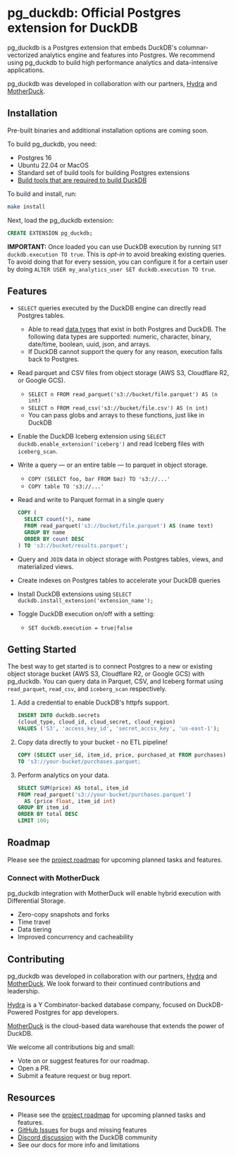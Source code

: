 # pg_duckdb: Official Postgres extension for DuckDB

pg_duckdb is a Postgres extension that embeds DuckDB's columnar-vectorized analytics engine and features into Postgres. We recommend using pg_duckdb to build high performance analytics and data-intensive applications.

pg_duckdb was developed in collaboration with our partners, [Hydra](https://hydra.so) and [MotherDuck](https://motherduck.com).

## Installation

Pre-built binaries and additional installation options are coming soon.

To build pg_duckdb, you need:

* Postgres 16
* Ubuntu 22.04 or MacOS
* Standard set of build tools for building Postgres extensions
* [Build tools that are required to build DuckDB](https://duckdb.org/docs/dev/building/build_instructions)

To build and install, run:

```sh
make install
```

Next, load the pg_duckdb extension:

```sql
CREATE EXTENSION pg_duckdb;
```

**IMPORTANT:** Once loaded you can use DuckDB execution by running `SET duckdb.execution TO true`. This is _opt-in_ to avoid breaking existing queries. To avoid doing that for every session, you can configure it for a certain user by doing `ALTER USER my_analytics_user SET duckdb.execution TO true`.

## Features

- `SELECT` queries executed by the DuckDB engine can directly read Postgres tables.
	- Able to read [data types](https://www.postgresql.org/docs/current/datatype.html) that exist in both Postgres and DuckDB. The following data types are supported: numeric, character, binary, date/time, boolean, uuid, json, and arrays.
	- If DuckDB cannot support the query for any reason, execution falls back to Postgres.
- Read parquet and CSV files from object storage (AWS S3, Cloudflare R2, or Google GCS).
	- `SELECT n FROM read_parquet('s3://bucket/file.parquet') AS (n int)`
	- `SELECT n FROM read_csv('s3://bucket/file.csv') AS (n int)`
	- You can pass globs and arrays to these functions, just like in DuckDB
- Enable the DuckDB Iceberg extension using `SELECT duckdb.enable_extension('iceberg')` and read Iceberg files with `iceberg_scan`.
- Write a query — or an entire table — to parquet in object storage.
	- `COPY (SELECT foo, bar FROM baz) TO 's3://...'`
	- `COPY table TO 's3://...'`
- Read and write to Parquet format in a single query

	```sql
	COPY (
	  SELECT count(*), name
	  FROM read_parquet('s3://bucket/file.parquet') AS (name text)
	  GROUP BY name
	  ORDER BY count DESC
	) TO 's3://bucket/results.parquet';
	```

- Query and `JOIN` data in object storage with Postgres tables, views, and materialized views.
- Create indexes on Postgres tables to accelerate your DuckDB queries
- Install DuckDB extensions using `SELECT duckdb.install_extension('extension_name');`
- Toggle DuckDB execution on/off with a setting:
	- `SET duckdb.execution = true|false`

## Getting Started

The best way to get started is to connect Postgres to a new or existing object storage bucket (AWS S3, Cloudflare R2, or Google GCS) with pg_duckdb. You can query data in Parquet, CSV, and Iceberg format using `read_parquet`, `read_csv`, and `iceberg_scan` respectively.

1. Add a credential to enable DuckDB's httpfs support.

	```sql
	INSERT INTO duckdb.secrets
	(cloud_type, cloud_id, cloud_secret, cloud_region)
	VALUES ('S3', 'access_key_id', 'secret_accss_key', 'us-east-1');
	```

2. Copy data directly to your bucket - no ETL pipeline!

	```sql
	COPY (SELECT user_id, item_id, price, purchased_at FROM purchases)
	TO 's3://your-bucket/purchases.parquet;
	```

3. Perform analytics on your data.

	```sql
	SELECT SUM(price) AS total, item_id
	FROM read_parquet('s3://your-bucket/purchases.parquet')
	  AS (price float, item_id int)
	GROUP BY item_id
	ORDER BY total DESC
	LIMIT 100;
	```

## Roadmap

Please see the [project roadmap][roadmap] for upcoming planned tasks and features.

### Connect with MotherDuck

pg_duckdb integration with MotherDuck will enable hybrid execution with Differential Storage.

* Zero-copy snapshots and forks
* Time travel
* Data tiering
* Improved concurrency and cacheability

## Contributing

pg_duckdb was developed in collaboration with our partners, [Hydra](https://hydra.so) and [MotherDuck](https://motherduck.com). We look forward to their continued contributions and leadership.

[Hydra](https://hydra.so) is a Y Combinator-backed database company, focused on DuckDB-Powered Postgres for app developers.

[MotherDuck](https://motherduck.com) is the cloud-based data warehouse that extends the power of DuckDB.

We welcome all contributions big and small:

- Vote on or suggest features for our roadmap.
- Open a PR.
- Submit a feature request or bug report.

## Resources

- Please see the [project roadmap][roadmap] for upcoming planned tasks and features.
- [GitHub Issues](https://github.com/duckdb/pg_duckdb/issues) for bugs and missing features
- [Discord discussion](https://discord.duckdb.org/) with the DuckDB community
- See our docs for more info and limitations

[roadmap]: https://github.com/orgs/duckdb/projects/3

